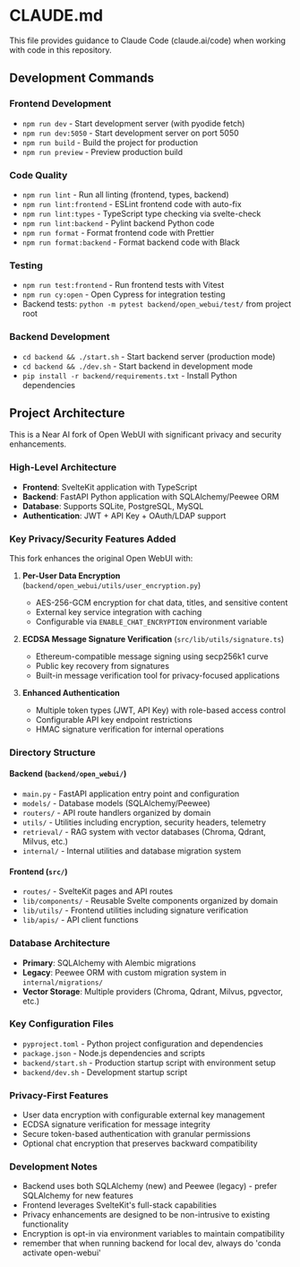 # CLAUDE.md

This file provides guidance to Claude Code (claude.ai/code) when working with code in this repository.

## Development Commands

### Frontend Development

- `npm run dev` - Start development server (with pyodide fetch)
- `npm run dev:5050` - Start development server on port 5050
- `npm run build` - Build the project for production
- `npm run preview` - Preview production build

### Code Quality

- `npm run lint` - Run all linting (frontend, types, backend)
- `npm run lint:frontend` - ESLint frontend code with auto-fix
- `npm run lint:types` - TypeScript type checking via svelte-check
- `npm run lint:backend` - Pylint backend Python code
- `npm run format` - Format frontend code with Prettier
- `npm run format:backend` - Format backend code with Black

### Testing

- `npm run test:frontend` - Run frontend tests with Vitest
- `npm run cy:open` - Open Cypress for integration testing
- Backend tests: `python -m pytest backend/open_webui/test/` from project root

### Backend Development

- `cd backend && ./start.sh` - Start backend server (production mode)
- `cd backend && ./dev.sh` - Start backend in development mode
- `pip install -r backend/requirements.txt` - Install Python dependencies

## Project Architecture

This is a Near AI fork of Open WebUI with significant privacy and security enhancements.

### High-Level Architecture

- **Frontend**: SvelteKit application with TypeScript
- **Backend**: FastAPI Python application with SQLAlchemy/Peewee ORM
- **Database**: Supports SQLite, PostgreSQL, MySQL
- **Authentication**: JWT + API Key + OAuth/LDAP support

### Key Privacy/Security Features Added

This fork enhances the original Open WebUI with:

1. **Per-User Data Encryption** (`backend/open_webui/utils/user_encryption.py`)

   - AES-256-GCM encryption for chat data, titles, and sensitive content
   - External key service integration with caching
   - Configurable via `ENABLE_CHAT_ENCRYPTION` environment variable

2. **ECDSA Message Signature Verification** (`src/lib/utils/signature.ts`)

   - Ethereum-compatible message signing using secp256k1 curve
   - Public key recovery from signatures
   - Built-in message verification tool for privacy-focused applications

3. **Enhanced Authentication**
   - Multiple token types (JWT, API Key) with role-based access control
   - Configurable API key endpoint restrictions
   - HMAC signature verification for internal operations

### Directory Structure

#### Backend (`backend/open_webui/`)

- `main.py` - FastAPI application entry point and configuration
- `models/` - Database models (SQLAlchemy/Peewee)
- `routers/` - API route handlers organized by domain
- `utils/` - Utilities including encryption, security headers, telemetry
- `retrieval/` - RAG system with vector databases (Chroma, Qdrant, Milvus, etc.)
- `internal/` - Internal utilities and database migration system

#### Frontend (`src/`)

- `routes/` - SvelteKit pages and API routes
- `lib/components/` - Reusable Svelte components organized by domain
- `lib/utils/` - Frontend utilities including signature verification
- `lib/apis/` - API client functions

### Database Architecture

- **Primary**: SQLAlchemy with Alembic migrations
- **Legacy**: Peewee ORM with custom migration system in `internal/migrations/`
- **Vector Storage**: Multiple providers (Chroma, Qdrant, Milvus, pgvector, etc.)

### Key Configuration Files

- `pyproject.toml` - Python project configuration and dependencies
- `package.json` - Node.js dependencies and scripts
- `backend/start.sh` - Production startup script with environment setup
- `backend/dev.sh` - Development startup script

### Privacy-First Features

- User data encryption with configurable external key management
- ECDSA signature verification for message integrity
- Secure token-based authentication with granular permissions
- Optional chat encryption that preserves backward compatibility

### Development Notes

- Backend uses both SQLAlchemy (new) and Peewee (legacy) - prefer SQLAlchemy for new features
- Frontend leverages SvelteKit's full-stack capabilities
- Privacy enhancements are designed to be non-intrusive to existing functionality
- Encryption is opt-in via environment variables to maintain compatibility
- remember that when running backend for local dev, always do 'conda activate open-webui'
